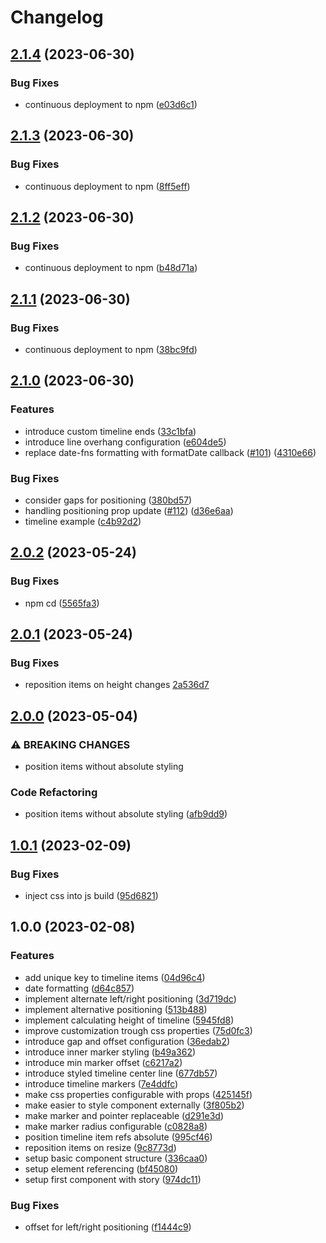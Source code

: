 # Changelog

## [2.1.4](https://github.com/openscript-ch/react-alternating-timeline/compare/v2.1.3...v2.1.4) (2023-06-30)


### Bug Fixes

* continuous deployment to npm ([e03d6c1](https://github.com/openscript-ch/react-alternating-timeline/commit/e03d6c1a36fd0360a1dc1b14887ed7ac1a737f7a))

## [2.1.3](https://github.com/openscript-ch/react-alternating-timeline/compare/v2.1.2...v2.1.3) (2023-06-30)


### Bug Fixes

* continuous deployment to npm ([8ff5eff](https://github.com/openscript-ch/react-alternating-timeline/commit/8ff5eff307c9b39cd0b34175ed54eb0be74b5e29))

## [2.1.2](https://github.com/openscript-ch/react-alternating-timeline/compare/v2.1.1...v2.1.2) (2023-06-30)


### Bug Fixes

* continuous deployment to npm ([b48d71a](https://github.com/openscript-ch/react-alternating-timeline/commit/b48d71ae0bb7cd02cff25dbb7955629a6960f475))

## [2.1.1](https://github.com/openscript-ch/react-alternating-timeline/compare/v2.1.0...v2.1.1) (2023-06-30)


### Bug Fixes

* continuous deployment to npm ([38bc9fd](https://github.com/openscript-ch/react-alternating-timeline/commit/38bc9fdd333072fb59698fcc3866025bc4a26859))

## [2.1.0](https://github.com/openscript-ch/react-alternating-timeline/compare/v2.0.2...v2.1.0) (2023-06-30)


### Features

* introduce custom timeline ends ([33c1bfa](https://github.com/openscript-ch/react-alternating-timeline/commit/33c1bfa199d1dbd67609cd840f20ea0998d2ea0c))
* introduce line overhang configuration ([e604de5](https://github.com/openscript-ch/react-alternating-timeline/commit/e604de58fcac16d04e9e67d3a341617a99c3fe12))
* replace date-fns formatting with formatDate callback ([#101](https://github.com/openscript-ch/react-alternating-timeline/issues/101)) ([4310e66](https://github.com/openscript-ch/react-alternating-timeline/commit/4310e66c8945d7c22434be50393cf8c334c8b85c))


### Bug Fixes

* consider gaps for positioning ([380bd57](https://github.com/openscript-ch/react-alternating-timeline/commit/380bd571bbb81d0bac8dec6477e586eb560f9148))
* handling positioning prop update ([#112](https://github.com/openscript-ch/react-alternating-timeline/issues/112)) ([d36e6aa](https://github.com/openscript-ch/react-alternating-timeline/commit/d36e6aa2d92ec7a004941da5ecaaab29d747f096))
* timeline example ([c4b92d2](https://github.com/openscript-ch/react-alternating-timeline/commit/c4b92d27317acf15c83a33726c1666bb903be486))

## [2.0.2](https://github.com/openscript-ch/react-alternating-timeline/compare/v2.0.1...v2.0.2) (2023-05-24)


### Bug Fixes

* npm cd ([5565fa3](https://github.com/openscript-ch/react-alternating-timeline/commit/5565fa38fccd94237f5b8f1ff1ec1a35aa3082c2))

## [2.0.1](https://github.com/openscript-ch/react-alternating-timeline/compare/v2.0.0...v2.0.1) (2023-05-24)


### Bug Fixes

* reposition items on height changes [2a536d7](https://github.com/openscript-ch/react-alternating-timeline/commit/2a536d71f09563a1fa0a6d1aa17bd8cd09b5cc32)

## [2.0.0](https://github.com/openscript-ch/react-alternating-timeline/compare/v1.0.1...v2.0.0) (2023-05-04)


### ⚠ BREAKING CHANGES

* position items without absolute styling

### Code Refactoring

* position items without absolute styling ([afb9dd9](https://github.com/openscript-ch/react-alternating-timeline/commit/afb9dd91f2f6a3afce988994063163eaedf8748a))

## [1.0.1](https://github.com/openscript-ch/react-alternating-timeline/compare/v1.0.0...v1.0.1) (2023-02-09)


### Bug Fixes

* inject css into js build ([95d6821](https://github.com/openscript-ch/react-alternating-timeline/commit/95d682174bf600e468b2ce9f54f3330b7912e278))

## 1.0.0 (2023-02-08)


### Features

* add unique key to timeline items ([04d96c4](https://github.com/openscript-ch/react-alternating-timeline/commit/04d96c457e575d09c66467219879a449c83521cf))
* date formatting ([d64c857](https://github.com/openscript-ch/react-alternating-timeline/commit/d64c857bc97ce1669d45479c8641e38bd3957175))
* implement alternate left/right positioning ([3d719dc](https://github.com/openscript-ch/react-alternating-timeline/commit/3d719dceab68604ae1181ba5e507ba01a44865ec))
* implement alternative positioning ([513b488](https://github.com/openscript-ch/react-alternating-timeline/commit/513b48867059fe7bf18992916c1b0038cb243474))
* implement calculating height of timeline ([5945fd8](https://github.com/openscript-ch/react-alternating-timeline/commit/5945fd864a4e06a189878419f9eda88166c74637))
* improve customization trough css properties ([75d0fc3](https://github.com/openscript-ch/react-alternating-timeline/commit/75d0fc3f17db34a1354e5a5e42f76cf8052abe61))
* introduce gap and offset configuration ([36edab2](https://github.com/openscript-ch/react-alternating-timeline/commit/36edab2ce36dc4a05a89a40b8a84f9cac7ba6861))
* introduce inner marker styling ([b49a362](https://github.com/openscript-ch/react-alternating-timeline/commit/b49a3625061125ad8a6f9548e8fbd455bad953b0))
* introduce min marker offset ([c6217a2](https://github.com/openscript-ch/react-alternating-timeline/commit/c6217a2e30d2346436e088eec72b4ee7e69a81d9))
* introduce styled timeline center line ([677db57](https://github.com/openscript-ch/react-alternating-timeline/commit/677db5760e8c3f8a1c77dd92c78ed0cbf1d0a50e))
* introduce timeline markers ([7e4ddfc](https://github.com/openscript-ch/react-alternating-timeline/commit/7e4ddfc8411534f98f0dc85e9491b58070886941))
* make css properties configurable with props ([425145f](https://github.com/openscript-ch/react-alternating-timeline/commit/425145f546169cffe3e01750c96a56161ea9f61e))
* make easier to style component externally ([3f805b2](https://github.com/openscript-ch/react-alternating-timeline/commit/3f805b2c4ef76ca38c7633103542ee194b65046d))
* make marker and pointer replaceable ([d291e3d](https://github.com/openscript-ch/react-alternating-timeline/commit/d291e3da11570bcccc554a9ef96ca38e60f40ba2))
* make marker radius configurable ([c0828a8](https://github.com/openscript-ch/react-alternating-timeline/commit/c0828a8b1c9ca41e281fef55b39bd88f4209b1c6))
* position timeline item refs absolute ([995cf46](https://github.com/openscript-ch/react-alternating-timeline/commit/995cf463fa40e15b6a7c56b12c8ea3216cdf62d5))
* reposition items on resize ([9c8773d](https://github.com/openscript-ch/react-alternating-timeline/commit/9c8773d8557b44ce4291bc61904c4b89d1a62fc0))
* setup basic component structure ([336caa0](https://github.com/openscript-ch/react-alternating-timeline/commit/336caa0ed4262e6cf1a7f750659cd1a3ab54021b))
* setup element referencing ([bf45080](https://github.com/openscript-ch/react-alternating-timeline/commit/bf4508075198bc33b9c8750e83d5d987f7ba5d05))
* setup first component with story ([974dc11](https://github.com/openscript-ch/react-alternating-timeline/commit/974dc112d62c26e8e52d6e6a960c8793013f5d36))


### Bug Fixes

* offset for left/right positioning ([f1444c9](https://github.com/openscript-ch/react-alternating-timeline/commit/f1444c9f684e79161fcfdea810315eef03c99c3a))
